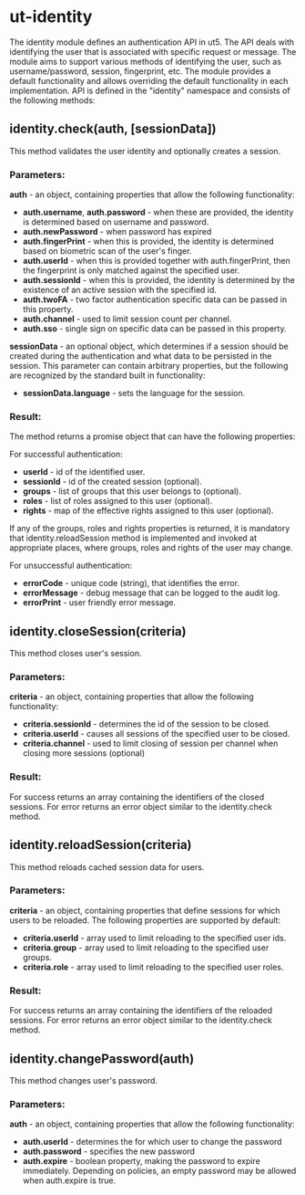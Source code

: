 # ut-identity
The identity module defines an authentication API in ut5. The API deals with identifying the user that is associated with specific request or message. The module aims to support various methods of identifying the user, such as username/password, session, fingerprint, etc. The module provides a default functionality and allows overriding the default functionality in each implementation. API is defined in the "identity" namespace and consists of the following methods:

## identity.check(auth, [sessionData])
This method validates the user identity and optionally creates a session. 

### Parameters:

**auth** - an object, containing properties that allow the following functionality:

- **auth.username**, **auth.password** - when these are provided, the identity is determined based on username and password.
- **auth.newPassword** - when password has expired
- **auth.fingerPrint**  - when this is provided, the identity is determined based on biometric scan of the user's finger.
- **auth.userId** - when this is provided together with auth.fingerPrint, then the fingerprint is only matched against the specified user.
- **auth.sessionId** - when this is provided, the identity is determined by the existence of an active session with the specified id.
- **auth.twoFA** - two factor authentication specific data can be passed in this property.
- **auth.channel** - used to limit session count per channel.
- **auth.sso** - single sign on specific data can be passed in this property.

**sessionData** - an optional object, which determines if a session should be created during the authentication and what data to be persisted in the session. This parameter can contain arbitrary properties, but the following are recognized by the standard built in functionality:

- **sessionData.language** - sets the language for the session.

### Result:
The method returns a promise object that can have the following properties:

For successful authentication:

- **userId** - id of the identified user.
- **sessionId** - id of the created session (optional).
- **groups** - list of groups that this user belongs to (optional). 
- **roles** - list of roles assigned to this user (optional).
- **rights** - map of the effective rights assigned to this user (optional).

If any of the groups, roles and rights properties is returned, it is mandatory that identity.reloadSession method is implemented and invoked at appropriate places, where groups, roles and rights of the user may change.

For unsuccessful authentication:

- **errorCode** - unique code (string), that identifies the error.
- **errorMessage** - debug message that can be logged to the audit log.
- **errorPrint** - user friendly error message.

## identity.closeSession(criteria)
This method closes user's session.

### Parameters:
**criteria** - an object, containing properties that allow the following functionality:

- **criteria.sessionId** - determines the id of the session to be closed.
- **criteria.userId** - causes all sessions of the specified user to be closed.
- **criteria.channel** - used to limit closing of session per channel when closing more sessions (optional)

### Result:
For success returns an array containing the identifiers of the closed sessions. For error returns an error object similar to the identity.check method.

## identity.reloadSession(criteria)
This method reloads cached session data for users.

### Parameters:
**criteria** - an object, containing properties that define sessions for which users to be reloaded. The following properties are supported by default:

- **criteria.userId** - array used to limit reloading to the specified user ids.
- **criteria.group** - array used to limit reloading to the specified user groups.
- **criteria.role** - array used to limit reloading to the specified user roles.

### Result:
For success returns an array containing the identifiers of the reloaded sessions. For error returns an error object similar to the identity.check method.

## identity.changePassword(auth)
This method changes user's password.

### Parameters:
**auth** - an object, containing properties that allow the following functionality:

- **auth.userId** - determines the for which user to change the password
- **auth.password** - specifies the new password
- **auth.expire** - boolean property, making the password to expire immediately. Depending on policies, an empty password may be allowed when auth.expire is true.